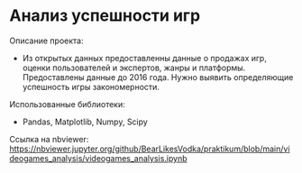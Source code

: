 # Анализ успешности игр

Описание проекта:

  - Из открытых данных предоставленны данные о продажах игр, оценки пользователей и экспертов, жанры и платформы. Предоставлены данные до 2016 года. Нужно выявить определяющие успешность игры закономерности.

Использованные библиотеки:

  - Pandas, Matplotlib, Numpy, Scipy

Ссылка на nbviewer: https://nbviewer.jupyter.org/github/BearLikesVodka/praktikum/blob/main/videogames_analysis/videogames_analysis.ipynb

